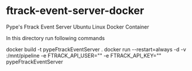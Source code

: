 # ftrack-event-server-docker

Pype's Ftrack Event Server Ubuntu Linux Docker Container

In this directory run following commands

docker build -t pypeFtrackEventServer .
docker run --restart=always -d -v <PATH TO PIPELINE>:/mnt/pipeline -e FTRACK_API_USER="<service-user>" -e FTRACK_API_KEY="<service-user-api>" pypeFtrackEventServer
